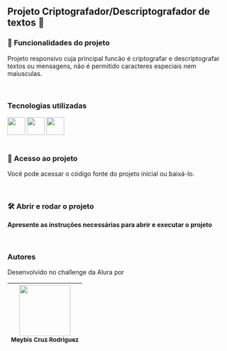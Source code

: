 
Projeto Criptografador/Descriptografador de textos 🔑
-----------------------------------------------------

### 🔨 Funcionalidades do projeto
Projeto responsivo cuja principal funcão é criptografar e descriptografar textos ou mensagens, não é permitido
caracteres especiais nem maiusculas.

<br>

### Tecnologias utilizadas
<div display: inline>  
  <img width="40" heith="40" src="https://cdn.jsdelivr.net/gh/devicons/devicon@latest/icons/html5/html5-original-wordmark.svg" />
  <img width="40" heith="40" src="https://cdn.jsdelivr.net/gh/devicons/devicon@latest/icons/css3/css3-original-wordmark.svg" />
  <img width="40" heith="40" src="https://cdn.jsdelivr.net/gh/devicons/devicon@latest/icons/javascript/javascript-original.svg" />
<div> 
<br>


### 📁 Acesso ao projeto

Você pode acessar o código fonte do projeto inicial ou baixá-lo.

<br>


###  🛠️ Abrir e rodar o projeto

**Apresente as instruções necessárias para abrir e executar o projeto**

<br>


### Autores
Desenvolvido no challenge da Alura por 

 | [<img loading="lazy" src="https://avatars.githubusercontent.com/u/110754595?v=4" width=115><br> <sub>Meybis Cruz Rodriguez</sub>](https://github.com/mcruzr85) |
| :---: |
<br>

